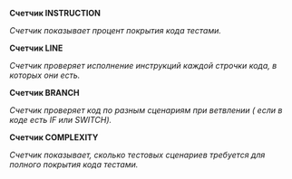 **Счетчик INSTRUCTION**

_Счетчик показывает процент покрытия кода тестами._

**Счетчик LINE**

_Счетчик проверяет исполнение инструкций каждой строчки кода, в которых они есть._

**Счетчик BRANCH**

_Счетчик проверяет код по разным сценариям при ветвлении ( если в коде есть IF или SWITCH)._

**Счетчик COMPLEXITY**

_Счетчик показывает, сколько тестовых сценариев требуется для полного покрытия кода тестами._